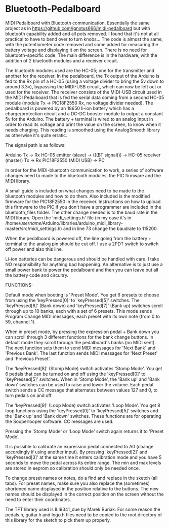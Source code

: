 # Bluetooth-Pedalboard
MIDI Pedalboard with Bluetooth communication.
Essentially the same project as in https://github.com/ignotus666/midi-pedalboard but with bluetooth capability added and all pots removed. I found that it's not at all practical to have to bend over to turn knobs... The code is almost the same, with the potentiometer code removed and some added for measuring the battery voltage and displaying it on the screen. There is no need for bluetooth-specific code. The main difference is in the hardware, with the addition of 2 bluetooth modules and a receiver circuit.

The bluetooth modules used are the HC-05; one for the transmitter and another for the receiver. In the pedalboard, the Tx output of the Arduino is fed to the Rx pin of a HC-05 (using a voltage divider to bring the 5v down to around 3.3v), bypassing the MIDI-USB circuit, which can now be left out or used for the receiver. The receiver consists of the MIDI-USB circuit used in the MIDI Pedalboard that is fed the serial data coming from a second HC-05 module (module Tx -> PIC18F2550 Rx, no voltage divider needed). The pedalboard is powered by an 18650 li-ion battery which has a charge/protection circuit and a DC-DC booster module to output a constant 5v for the Arduino. The battery + terminal is wired to an analog input in order to read its voltage and print the value on the screen, to know when it needs charging. This reading is smoothed using the AnalogSmooth library as otherwise it's quite erratic.

The signal path is as follows:

Arduino Tx -> Rx HC-05 emitter (slave) -> (((BT signal))) -> HC-05 receiver (master) Tx -> Rx PIC18F2550 (MIDI USB) -> PC

In order for the MIDI-bluetooth communication to work, a series of software changes need to made to the bluetooth modules, the PIC firmware and the MIDI library.

A small guide is included on what changes need to be made to the bluetooth modules and how to do them. Also included is the modified firmware for the PIC18F2550 in the receiver. Instructions on how to upload this firmware to the PIC if you don't have a programmer are included in the bluetooth_files folder. The other change needed is to the baud rate in the MIDI library. Open the 'midi_settings.h' file (in my case it's in /home/*username*/Arduino/libraries/arduino_midi_library-master/src/midi_settings.h) and in line 73 change the baudrate to 115200.

When the pedalboard is powered off, the line going from the battery + terminal to the analog pin should be cut off. I use a 2PDT switch to switch off power and also this line.

Li-ion batteries can be dangerous and should be handled with care. I take NO responsibility for anything bad happening. An alternative is to just use a small power bank to power the pedalboard and then you can leave out all the battery code and circuitry.

FUNCTIONS:

Default mode when booting is 'Preset Mode'. You get 6 presets to choose from using the 'keyPressed[0]' to 'keyPressed[5]' switches. The 'keyPressed[6]' (Bank down) and 'keyPressed[7]' (Bank up) switches scroll through up to 10 banks, each with a set of 6 presets. This mode sends Program Change MIDI messages, each preset with its own note (from 0 to 59, channel 1).

When in preset mode, by pressing the expression pedal + Bank down you can scroll through 3 different functions for the bank change buttons. In default mode they scroll through the pedalboard's banks (no MIDI sent). The next function sets them to send MIDI messages for 'Next Bank' and 'Previous Bank'. The last function sends MIDI messages for 'Next Preset' and 'Previous Preset'.

The 'keyPressed[8]' (Stomp Mode) switch activates 'Stomp Mode'. You get 6 pedals that can be turned on and off using the 'keyPressed[0]' to 'keyPressed[5]' switches. When in 'Stomp Mode', the 'Bank up' and 'Bank down' switches can be used to raise and lower the volume. Each pedal switch sends a CC message that alternates between values 127 and 0, to turn pedals on and off.

The 'keyPressed[9]' (Loop Mode) switch activates 'Loop Mode'. You get 8 loop functions using the 'keyPressed[0]' to 'keyPressed[5]' switches and the 'Bank up' and 'Bank down' switches. These functions are for operating the Sooperlooper software. CC messages are used.

Pressing the 'Stomp Mode' or 'Loop Mode' switch again returns it to 'Preset Mode'.

It is possible to calibrate an expression pedal connected to A0 (change accordingly if using another input). By pressing 'keyPressed[2]' and 'keyPressed[3]' at the same time it enters calibration mode and you have 5 seconds to move the pedal across its entire range. The min and max levels are stored in eeprom so calibration should only be needed once.

To change preset names or notes, do a find and replace in the sketch (all tabs). For preset names, make sure you also replace the (sometimes) shortened name displayed in the position relative to the buttons. The new names should be displayed in the correct position on the screen without the need to enter their coordinates.

The TFT library used is ILI9341_due by Marek Buriak. For some reason the pedals.h, guitar.h and logo.h files need to be copied to the root directory of this library for the sketch to pick them up properly.
